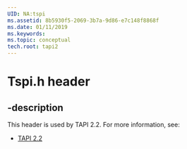 ```yaml
---
UID: NA:tspi
ms.assetid: 8b5930f5-2069-3b7a-9d86-e7c148f8868f
ms.date: 01/11/2019
ms.keywords: 
ms.topic: conceptual
tech.root: tapi2
---
```


# Tspi.h header


## -description


This header is used by TAPI 2.2. For more information, see:

- [TAPI 2.2](../_tapi2/index.md)

